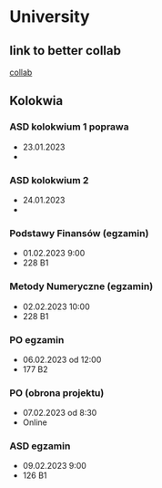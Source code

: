# University

## link to better collab 
[collab](https://colab.to/r)

## Kolokwia

### ASD kolokwium 1 poprawa
- 23.01.2023
- 

### ASD kolokwium 2
- 24.01.2023 
- 

### Podstawy Finansów (egzamin)
- 01.02.2023 9:00
- 228 B1

### Metody Numeryczne (egzamin)
- 02.02.2023 10:00
- 228 B1

### PO egzamin
- 06.02.2023 od 12:00
- 177 B2

### PO (obrona projektu)
- 07.02.2023 od 8:30
- Online

### ASD egzamin
- 09.02.2023 9:00
- 126 B1
